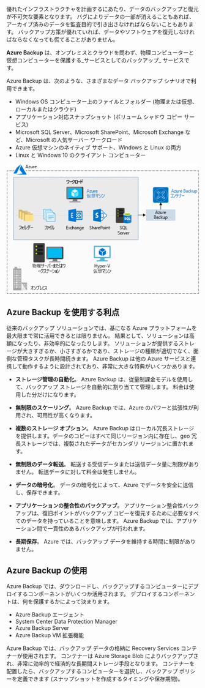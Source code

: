 優れたインフラストラクチャを計画するにあたり、データのバックアップと復元が不可欠な要素となります。 バグによりデータの一部が消えることもあれば、アーカイブ済みのデータを監査目的で引き出さなければならないこともあります。 バックアップ方策が優れていれば、データやソフトウェアを復元しなければならなくなっても慌てることがありません。

**Azure Backup** は、オンプレミスとクラウドを問わず、物理コンピューターと仮想コンピューターを保護する_サービスとしてのバックアップ_ サービスです。

Azure Backup は、次のような、さまざまなデータ バックアップ シナリオで利用できます。

- Windows OS コンピューター上のファイルとフォルダー (物理または仮想、ローカルまたはクラウド)
- アプリケーション対応スナップショット (ボリューム シャドウ コピー サービス)
- Microsoft SQL Server、Microsoft SharePoint、Microsoft Exchange など、Microsoft の人気サーバー ワークロード
- Azure 仮想マシンのネイティブ サポート、Windows と Linux の両方
- Linux と Windows 10 のクライアント コンピューター

![Azure Backup](../media/6-backup-server.png)

## <a name="advantages-of-using-azure-backup"></a>Azure Backup を使用する利点

従来のバックアップ ソリューションでは、基になる Azure プラットフォームを最大限まで常に活用できるとは限りません。 結果として、ソリューションは高額になったり、非効率的になったりします。 ソリューションが提供するストレージが大きすぎるか、小さすぎるかであり、ストレージの種類が適切でなく、面倒な管理タスクが長時間続きます。 Azure Backup は他の Azure サービスと連携して動作するように設計されており、非常に大きな特典がいくつかあります。

- **ストレージ管理の自動化**。 Azure Backup は、従量制課金モデルを使用して、バックアップ ストレージを自動的に割り当てて管理します。 料金は使用した分だけになります。

- **無制限のスケーリング**。 Azure Backup では、Azure のパワーと拡張性が利用され、可用性が高くなります。

- **複数のストレージ オプション**。 Azure Backup はローカル冗長ストレージを提供します。データのコピーはすべて同じリージョン内に存在し、geo 冗長ストレージでは、複製されたデータがセカンダリ リージョンに置かれます。

- **無制限のデータ転送**。 転送する受信データまたは送信データ量に制限がありません。 転送データに対して料金は発生しません。

- **データの暗号化**。 データの暗号化によって、Azure でデータを安全に送信し、保存できます。

- **アプリケーションの整合性のバックアップ**。 アプリケーション整合性バックアップは、復旧ポイントがバックアップ コピーを復元するために必要なすべてのデータを持っていることを意味します。 Azure Backup では、アプリケーション間で一貫性のあるバックアップが行われます。

- **長期保存**。 Azure では、バックアップ データを維持する時間に制限がありません。

## <a name="using-azure-backup"></a>Azure Backup の使用

Azure Backup では、ダウンロードし、バックアップするコンピューターにデプロイするコンポーネントがいくつか活用されます。 デプロイするコンポーネントは、何を保護するかによって決まります。

- Azure Backup エージェント
- System Center Data Protection Manager
- Azure Backup Server
- Azure Backup VM 拡張機能

Azure Backup では、バックアップ データの格納に Recovery Services コンテナーが使用されます。 コンテナーは Azure Storage Blob によりバックアップされ、非常に効率的で経済的な長期間ストレージ手段となります。 コンテナーを配置したら、バックアップするコンピューターを選択し、バックアップ ポリシーを定義できます (スナップショットを作成するタイミングや保存期間)。